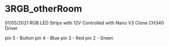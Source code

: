 # 3RGB_otherRoom

01/05/2021
RGB LED Strips with 12V
Controlled with Nano V3 Clone CH340 Driver

pin 5 - Button
pin 4 - Blue
pin 3 - Red
pin 2 - Green
